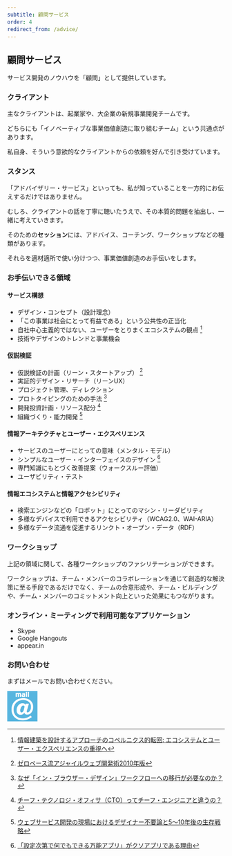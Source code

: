 ```yaml
---
subtitle: 顧問サービス
order: 4
redirect_from: /advice/
---
```


## 顧問サービス

サービス開発のノウハウを「顧問」として提供しています。

### クライアント

主なクライアントは、起業家や、大企業の新規事業開発チームです。

どちらにも「イノベーティブな事業価値創造に取り組むチーム」という共通点があります。

私自身、そういう意欲的なクライアントからの依頼を好んで引き受けています。


### スタンス

「アドバイザリー・サービス」といっても、私が知っていることを一方的にお伝えするだけではありません。

むしろ、クライアントの話を丁寧に聴いたうえで、その本質的問題を抽出し、一緒に考えていきます。

そのための**セッション**には、アドバイス、コーチング、ワークショップなどの種類があります。

それらを適材適所で使い分けつつ、事業価値創造のお手伝いをします。

### お手伝いできる領域

#### サービス構想

- デザイン・コンセプト（設計理念）
- 「この事業は社会にとって有益である」という公共性の正当化
- 自社中心主義的ではない、ユーザーをとりまくエコシステムの観点 [^ecosystem]
- 技術やデザインのトレンドと事業機会

[^ecosystem]: [情報建築を設計するアプローチのコペルニクス的転回: エコシステムとユーザー・エクスペリエンスの重視へ](/blog/copernican-turn-on-information-architecture/)

#### 仮説検証

- 仮説検証の計画（リーン・スタートアップ） [^lean]
- 実証的デザイン・リサーチ（リーンUX）
- プロジェクト管理、ディレクション
- プロトタイピングのための手法 [^prototyping]
- 開発投資計画・リソース配分 [^cto]
- 組織づくり・能力開発 [^designer-survival]

[^lean]: [ゼロベース流アジャイルウェブ開発術2010年版](/blog/agile-development/)
[^cto]: [チーフ・テクノロジ・オフィサ（CTO）ってチーフ・エンジニアと違うの？](/blog/cto/)
[^designer-survival]: [ウェブサービス開発の現場におけるデザイナー不要論と5〜10年後の生存戦略](/blog/web-designer-survival/)
[^prototyping]: [なぜ「イン・ブラウザー・デザイン」ワークフローへの移行が必要なのか？](/blog/in_browser/)

#### 情報アーキテクチャとユーザー・エクスペリエンス

- サービスのユーザーにとっての意味（メンタル・モデル）
- シンプルなユーザー・インターフェイスのデザイン [^ui]
- 専門知識にもとづく改善提案（ウォークスルー評価）
- ユーザビリティ・テスト

[^ui]: [「設定次第で何でもできる万能アプリ」がクソアプリである理由](/blog/why-almighty-apps-are-shit/)

#### 情報エコシステムと情報アクセシビリティ

- 検索エンジンなどの「ロボット」にとってのマシン・リーダビリティ
- 多様なデバイスで利用できるアクセシビリティ（WCAG2.0、WAI-ARIA）
- 多様なデータ流通を促進するリンクト・オープン・データ（RDF）

### ワークショップ

上記の領域に関して、各種ワークショップのファシリテーションができます。

ワークショップは、チーム・メンバーのコラボレーションを通じて創造的な解決策に至る手段であるだけでなく、チームの合意形成や、チーム・ビルディングや、チーム・メンバーのコミットメント向上といった効果にもつながります。

### オンライン・ミーティングで利用可能なアプリケーション

- Skype
- Google Hangouts
- appear.in

### お問い合わせ

まずはメールでお問い合わせください。

<a href="mailto:hidetoi@gmail.com"><img alt="メール" src="/images/links/mail_icon.png" width="70" height="70" /></a>
